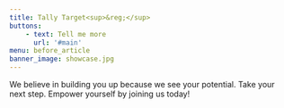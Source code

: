 ```yaml
---
title: Tally Target<sup>&reg;</sup>
buttons:
    - text: Tell me more
      url: '#main'
menu: before_article
banner_image: showcase.jpg
---
```

We believe in building you up because we see your potential. Take your next step. Empower yourself by joining us today!